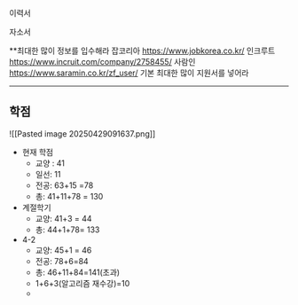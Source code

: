
이력서

자소서

**최대한 많이 정보를 입수해라 
	잡코리아
		https://www.jobkorea.co.kr/
	인크루트
		https://www.incruit.com/company/2758455/
	사람인
		https://www.saramin.co.kr/zf_user/
기본
	최대한 많이 지원서를 넣어라

-----

## 학점
![[Pasted image 20250429091637.png]]

* 현재 학점
	* 교양 : 41
	* 일선: 11
	* 전공: 63+15 =78
	* 총: 41+11+78 = 130
* 계절학기
	* 교양: 41+3 = 44
	* 총: 44+1+78= 133
* 4-2
	* 교양: 45+1 = 46
	* 전공: 78+6=84
	* 총: 46+11+84=141(초과)
	* 1+6+3(알고리즘 재수강)=10
	* 

